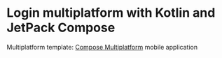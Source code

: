 # Login multiplatform with Kotlin and JetPack Compose

Multiplatform template:
[Compose Multiplatform](https://github.com/JetBrains/compose-multiplatform) mobile application
